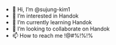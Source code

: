 - 👋 Hi, I’m @sujung-kim1
- 👀 I’m interested in Handok
- 🌱 I’m currently learning Handok
- 💞️ I’m looking to collaborate on Handok
- 📫 How to reach me !@#%!%!%

<!---
sujung-kim1/sujung-kim1 is a ✨ special ✨ repository because its `README.md` (this file) appears on your GitHub profile.
You can click the Preview link to take a look at your changes.
--->
